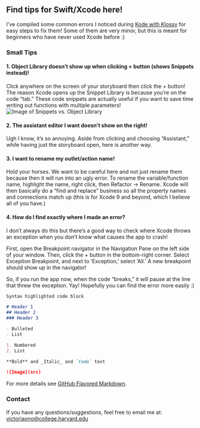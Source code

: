 ## Find tips for Swift/Xcode here!

I've compiled some common errors I noticed during [Kode with Klossy](https://kodewithklossy.com) for easy steps to fix them!
Some of them are very minor, but this is meant for beginners who have never used Xcode before :)


### Small Tips

#### 1. **Object Library doesn’t show up when clicking + button (shows Snippets instead)!**
Click anywhere on the screen of your storyboard then click the + button! The reason Xcode opens up the Snippet Library is because you’re on the code “tab.” These code snippets are actually useful if you want to save time writing out functions with multiple parameters!
![Image of Snippets vs. Object Library](images/snippets-objects)

#### 2. **The assistant editor I want doesn’t show on the right!**
Ugh I know, it’s so annoying. Aside from clicking  and choosing “Assistant,” while having just the storyboard open, here is another way. 

#### 3. **I want to rename my outlet/action name!**
Hold your horses. We want to be careful here and not just rename them because then it will run into an ugly error. To rename the variable/function name, highlight the name, right click, then Refactor -> Rename. Xcode will then basically do a “find and replace” business so all the property names and connections match up (this is for Xcode 9 and beyond, which I believe all of you have.) 

#### 4. **How do I find exactly where I made an error?**
I don’t always do this but there’s a good way to check where Xcode throws an exception when you don’t know what causes the app to crash!

First, open the Breakpoint navigator in the Navigation Pane on the left side of your window. Then, click the + button in the bottom-right corner. Select Exception Breakpoint, and next to ‘Exception,’ select ‘All.’ A new breakpoint should show up in the navigator!

So, if you run the app now, when the code “breaks,” it will pause at the line that threw the exception. Yay! Hopefully you can find the error more easily :)



```markdown
Syntax highlighted code block

# Header 1
## Header 2
### Header 3

- Bulleted
- List

1. Numbered
2. List

**Bold** and _Italic_ and `Code` text

![Image](src)
```

For more details see [GitHub Flavored Markdown](https://guides.github.com/features/mastering-markdown/).

### Contact
If you have any questions/suggestions, feel free to email me at: victoriaono@college.harvard.edu
